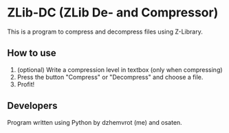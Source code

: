 # ZLib-DC (ZLib De- and Compressor)
This is a program to compress and decompress files using Z-Library.

## How to use
1. (optional) Write a compression level in textbox (only when compressing)
2. Press the button "Compress" or "Decompress" and choose a file.
3. Profit!

## Developers
Program written using Python by dzhemvrot (me) and osaten.
